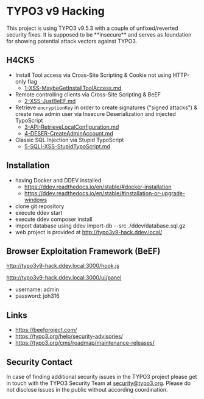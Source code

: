 # TYPO3 v9 Hacking

<aside class="warning">
This project is using TYPO3 v9.5.3 with a couple of unfixed/reverted security fixes.
It is supposed to be **insecure** and serves as foundation for showing potential attack
vectors against TYPO3.
</aside>

## H4CK5

* Install Tool access via Cross-Site Scripting & Cookie not using HTTP-only flag
  + [1-XSS-MaybeGetInstallToolAccess.md](.hack/1-XSS-MaybeGetInstallToolAccess.md)
* Remote controlling clients via Cross-Site Scripting & BeEF
  + [2-XSS-JustBeEF.md](.hack/2-XSS-JustBeEF.md)
* Retrieve `encryptionKey` in order to create signatures ("signed attacks")
  & create new admin user via Insecure Deserialization and injected TypoScript
  + [3-API-RetrieveLocalConfiguration.md](.hack/3-API-RetrieveLocalConfiguration.md)
  + [4-DESER-CreateAdminAccount.md](.hack/4-DESER-CreateAdminAccount.md)
* Classic SQL Injection via Stupid TypoScript
  + [5-SQLI-XSS-StupidTypoScript.md](.hack/5-SQLI-XSS-StupidTypoScript.md)

## Installation

* having Docker and DDEV installed
  + https://ddev.readthedocs.io/en/stable/#docker-installation
  + https://ddev.readthedocs.io/en/stable/#installation-or-upgrade-windows
* clone git repository
* execute ddev start
* execute ddev composer install
* import database using ddev import-db --src ./ddev/database.sql.gz
* web project is provided at http://typo3v9-hack.ddev.local/

## Browser Exploitation Framework (BeEF)

http://typo3v9-hack.ddev.local:3000/hook.js

http://typo3v9-hack.ddev.local:3000/ui/panel

* username: admin
* password: joh316

## Links

* https://beefproject.com/
* https://typo3.org/help/security-advisories/
* https://typo3.org/cms/roadmap/maintenance-releases/

## Security Contact

In case of finding additional security issues in the TYPO3 project please get in
touch with the TYPO3 Security Team at [security@typo3.org](mailto:security@typo3.org).
Please do not disclose issues in the public without according coordination.
